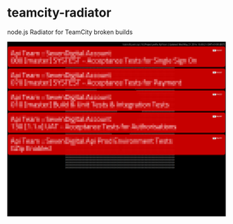 teamcity-radiator
=================

node.js Radiator for TeamCity broken builds

![Screenshot](docs/teamcity-radiator.png?raw=true "Screenshot")
